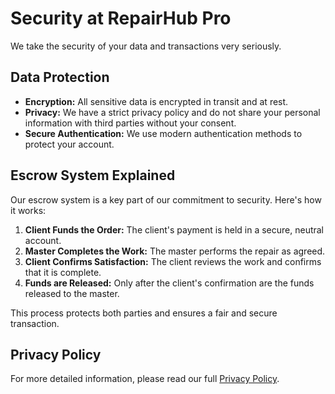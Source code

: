 # Security at RepairHub Pro

We take the security of your data and transactions very seriously.

## Data Protection

- **Encryption:** All sensitive data is encrypted in transit and at rest.
- **Privacy:** We have a strict privacy policy and do not share your personal information with third parties without your consent.
- **Secure Authentication:** We use modern authentication methods to protect your account.

## Escrow System Explained

Our escrow system is a key part of our commitment to security. Here's how it works:

1.  **Client Funds the Order:** The client's payment is held in a secure, neutral account.
2.  **Master Completes the Work:** The master performs the repair as agreed.
3.  **Client Confirms Satisfaction:** The client reviews the work and confirms that it is complete.
4.  **Funds are Released:** Only after the client's confirmation are the funds released to the master.

This process protects both parties and ensures a fair and secure transaction.

## Privacy Policy

For more detailed information, please read our full [Privacy Policy](https://repairhub.pro/privacy).
